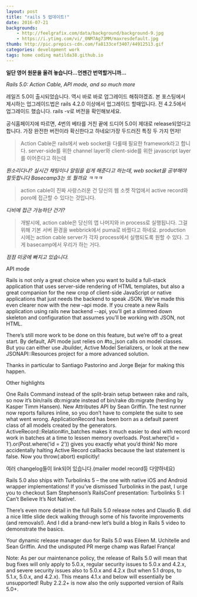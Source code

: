 ```yaml
---
layout: post
title: "rails 5 업데이트!"
date: 2016-07-21
backgrounds:
    - http://feelgrafix.com/data/background/background-9.jpg
    - https://i.ytimg.com/vi/_0NM7Ag73MM/maxresdefault.jpg
thumb: http://pic.prepics-cdn.com/fa8133cef3407/44912513.gif
categories: development work
tags: home coding matilda38.github.io
---
```


**일단 영어 원문을 올려 놓습니다...언젠간 번역할거니까...**

*Rails 5.0: Action Cable, API mode, and so much more*

레일즈 5.0이 출시되었습니다. 역시 바로 바로 업그레이드 해줘야겠죠. 본 포스팅에서 제시하는 업그레이드법은 rails 4.2.0 이상에서 업그레이드 할때입니다. 전 4.2.5에서 업그레이드 했습니다. rails -v로 버전을 확인해보세요.

공식홈페이지에 따르면, 4번의 베타를 거친 끝에 드디어 5.0이 제대로 release되었다고 합니다. 가장 완전한 버전이라 확신한다고 하네요!가장 두드러진 특징 두 가지 먼저!

>Action Cable은 rails에서 web socket을 다룰때 필요한 framework라고 합니다. server-side를 위한 channel layer와 client-side를 위한 javascript layer를 이어준다고 하는데

*뭔소리다냐? 실시간 채팅이나 알림을 쉽게 해준다고 하는데, web socket을 공부해야 할듯합니다 Basecamp3는 또 뭘까요 ㅋㅋㅋ*

>action cable이 진짜 사랑스러운 건 당신의 웹 소켓 작업에서 active record와 poro에 접근할 수 있다는 것입니다.

*디비에 접근 가능하단 건가?*

>개발시에, action cable은 당신의 앱 나머지와 in process로 실행됩니다. 그걸 위해 기본 서버 환경을 webbrick에서 puma로 바꿨다고 하네요. production 시에는 action cable server가 각자 process에서 실행되도록 원할 수 있다. 그게 basecamp에서 우리가 하는 거다.

*점점 미궁에 빠지고 있습니다.*

API mode

Rails is not only a great choice when you want to build a full-stack application that uses server-side rendering of HTML templates, but also a great companion for the new crop of client-side JavaScript or native applications that just needs the backend to speak JSON. We’ve made this even clearer now with the new –api mode. If you create a new Rails application using rails new backend --api, you’ll get a slimmed down skeleton and configuration that assumes you’ll be working with JSON, not HTML.

There’s still more work to be done on this feature, but we’re off to a great start. By default, API mode just relies on #to_json calls on model classes. But you can either use Jbuilder, Active Model Serializers, or look at the new JSONAPI::Resources project for a more advanced solution.

Thanks in particular to Santiago Pastorino and Jorge Bejar for making this happen.

Other highlights

One Rails Command instead of the split-brain setup between rake and rails, so now it’s bin/rails db:migrate instead of bin/rake db:migrate (herding by Kasper Timm Hansen).
New Attributes API by Sean Griffin.
The test runner now reports failures inline, so you don’t have to complete the suite to see what went wrong.
ApplicationRecord has been born as a default parent class of all models created by the generators.
ActiveRecord::Relation#in_batches makes it much easier to deal with record work in batches at a time to lessen memory overloads.
Post.where(‘id = 1’).or(Post.where(‘id = 2’)) gives you exactly what you’d think!
No more accidentally halting Active Record callbacks because the last statement is false. Now you throw(:abort) explicitly!

여러 changelog들이 link되어 있습니다.(mailer model record등 다양하네요)


Rails 5.0 also ships with Turbolinks 5 – the one with native iOS and Android wrapper implementations! If you’ve dismissed Turbolinks in the past, I urge you to checkout Sam Stephenson’s RailsConf presentation: Turbolinks 5: I Can’t Believe It’s Not Native!.

There’s even more detail in the full Rails 5.0 release notes and Claudio B. did a nice little slide deck walking through some of his favorite improvements (and removals!). And I did a brand-new let’s build a blog in Rails 5 video to demonstrate the basics.

Your dynamic release manager duo for Rails 5.0 was Eileen M. Uchitelle and Sean Griffin. And the undisputed PR merge champ was Rafael França!

Note: As per our maintenance policy, the release of Rails 5.0 will mean that bug fixes will only apply to 5.0.x, regular security issues to 5.0.x and 4.2.x, and severe security issues also to 5.0.x and 4.2.x (but when 5.1 drops, to 5.1.x, 5.0.x, and 4.2.x). This means 4.1.x and below will essentially be unsupported! Ruby 2.2.2+ is now also the only supported version of Rails 5.0+.
